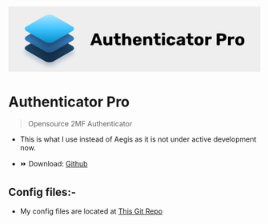
<p align="center">
  <img src="/Assets/AuthenticatorPro.png">
</p>

# Authenticator Pro
> Opensource 2MF Authenticator 

- This is what I use instead of Aegis as it is not under active development now.
  

- ⏩ Download: [Github](https://github.com/jamie-mh/AuthenticatorPro)

## Config files:-

- My config files are located at [This Git Repo](https://github.com/soymadip/Private-Database/tree/main/Repo%3A%20My%20Configs/Authenticator%20pro)
